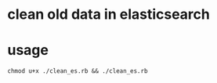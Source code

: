 clean old data in elasticsearch
=================================

# usage
`chmod u+x ./clean_es.rb && ./clean_es.rb`
